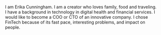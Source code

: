 I am Erika Cunningham. I am a creator who loves family, food and traveling. I have a background in technology in digital health and financial services.
I would like to become a COO or CTO of an innovative company.
I chose FinTech because of its fast pace, interesting problems, and impact on people.
